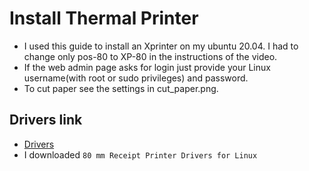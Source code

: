 # Install Thermal Printer

* I used this guide to install an Xprinter on my ubuntu 20.04. I had to change only pos-80 to XP-80 in the instructions of the video.
* If the web admin page asks for login just provide your Linux username(with root or sudo privileges) and password.
* To cut paper see the settings in cut_paper.png.



## Drivers link
 * [Drivers](https://www.xprintertech.com/receipt-printer-linux)
 * I downloaded `80 mm Receipt Printer Drivers for Linux `
